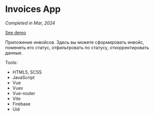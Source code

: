 # Invoices App

_Completed in Mar, 2024_

[See demo](https://polyvit-invoices-project.netlify.app/)

Приложение инвойсов. Здесь вы можете сформировать инвойс, поменять его статус, отфильтровать по статусу, откорректировать данные.

Tools:

- HTML5, SCSS
- JavaScript
- Vue
- Vuex
- Vue-router
- Vite
- Firebase
- Uid
